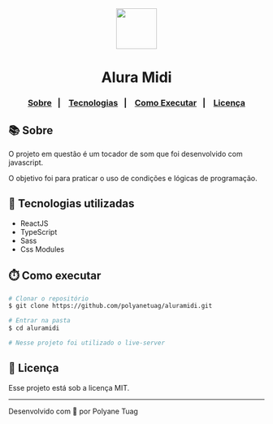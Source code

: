 <div align="center" justify-content="space-between">
  <img width= '80' src="./public/favicon.svg" /> 
  <h1>Alura Midi</h1>
</div>

<h3 align="center">  
  <p align="center">
    <a href="#-sobre">Sobre</a>&nbsp;&nbsp;&nbsp;|&nbsp;&nbsp;&nbsp;
    <a href="#-tecnologias">Tecnologias</a>&nbsp;&nbsp;&nbsp;|&nbsp;&nbsp;&nbsp;
    <a href="#-como-executar">Como Executar</a>&nbsp;&nbsp;&nbsp;|&nbsp;&nbsp;&nbsp;
    <a href="#-licença">Licença</a>
  </p>
</h3>

<div align="center">
    <!-- <img width= '800' src="" />  -->
</div>

## 📚 Sobre

O projeto em questão é um tocador de som que foi desenvolvido com javascript.


O objetivo foi para praticar o uso de condições e lógicas de programação.


## 🚀 Tecnologias utilizadas

- ReactJS
- TypeScript
- Sass
- Css Modules

## ⏱️ Como executar

```bash
# Clonar o repositório
$ git clone https://github.com/polyanetuag/aluramidi.git

# Entrar na pasta  
$ cd aluramidi

# Nesse projeto foi utilizado o live-server


```

## 📝 Licença

Esse projeto está sob a licença MIT.

---
Desenvolvido com 💜 por Polyane Tuag
